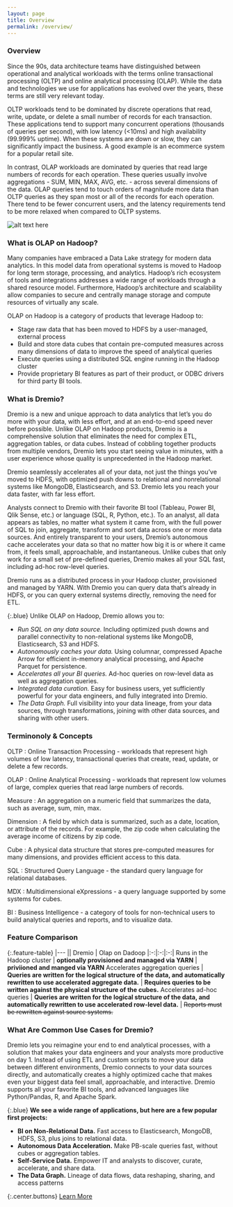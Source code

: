 ```yaml
---
layout: page
title: Overview
permalink: /overview/
---
```


### Overview

Since the 90s, data architecture teams have distinguished between operational and analytical workloads with the terms online transactional processing (OLTP) and online analytical processing (OLAP). While the data and technologies we use for applications has evolved over the years, these terms are still very relevant today.

OLTP workloads tend to be dominated by discrete operations that read, write, update, or delete a small number of records for each transaction. These applications tend to support many concurrent operations (thousands of queries per second), with low latency (<10ms) and high availability (99.999% uptime). When these systems are down or slow, they can significantly impact the business. A good example is an ecommerce system for a popular retail site.

In contrast, OLAP workloads are dominated by queries that read large numbers of records for each operation. These queries usually involve aggregations - SUM, MIN, MAX, AVG, etc. - across several dimensions of the data. OLAP queries tend to touch orders of magnitude more data than OLTP queries as they span most or all of the records for each operation. There tend to be fewer concurrent users, and the latency requirements tend to be more relaxed when compared to OLTP systems.

![alt text here](/img/about/office-2.jpg)

### What is OLAP on Hadoop?

Many companies have embraced a Data Lake strategy for modern data analytics. In this model data from operational systems is moved to Hadoop for long term storage, processing, and analytics. Hadoop’s rich ecosystem of tools and integrations addresses a wide range of workloads through a shared resource model. Furthermore, Hadoop’s architecture and scalability allow companies to secure and centrally manage storage and compute resources of virtually any scale.

OLAP on Hadoop is a category of products that leverage Hadoop to:

- Stage raw data that has been moved to HDFS by a user-managed, external process
- Build and store data cubes that contain pre-computed measures across many dimensions of data   to improve the speed of analytical queries
- Execute queries using a distributed SQL engine running in the Hadoop cluster
- Provide proprietary BI features as part of their product, or ODBC drivers for third party BI tools.

### What is Dremio?

Dremio is a new and unique approach to data analytics that let’s you do more with your data, with less effort, and at an end-to-end speed never before possible. Unlike OLAP on Hadoop products, Dremio is a comprehensive solution that eliminates the need for complex ETL, aggregation tables, or data cubes. Instead of cobbling together products from multiple vendors, Dremio lets you start seeing value in minutes, with a user experience whose quality is unprecedented in the Hadoop market. 

Dremio seamlessly accelerates all of your data, not just the things you’ve moved to HDFS, with optimized push downs to relational and nonrelational systems like MongoDB, Elasticsearch, and S3. Dremio lets you reach your data faster, with far less effort.

Analysts connect to Dremio with their favorite BI tool (Tableau, Power BI, Qlik Sense, etc.) or language (SQL, R, Python, etc.). To an analyst, all data appears as tables, no matter what system it came from, with the full power of SQL to join, aggregate, transform and sort data across one or more data sources. And entirely transparent to your users, Dremio’s autonomous cache accelerates your data so that no matter how big it is or where it came from, it feels small, approachable, and instantaneous. Unlike cubes that only work for a small set of pre-defined queries, Dremio makes all your SQL fast, including ad-hoc row-level queries.

Dremio runs as a distributed process in your Hadoop cluster, provisioned and managed by YARN. With Dremio you can query data that’s already in HDFS, or you can query external systems directly, removing the need for ETL.

{:.blue}
Unlike OLAP on Hadoop, Dremio allows you to:

- *Run SQL on any data source.* Including optimized push downs and parallel connectivity to non-relational systems like MongoDB, Elasticsearch, S3 and HDFS.
- *Autonomously caches your data.* Using columnar, compressed Apache Arrow for efficient in-memory analytical processing, and Apache Parquet for persistence.
- *Accelerates all your BI queries.* Ad-hoc queries on row-level data as well as aggregation queries.
- *Integrated data curation.* Easy for business users, yet sufficiently powerful for your data engineers, and fully integrated into Dremio.
- *The Data Graph.* Full visibility into your data lineage, from your data sources, through transformations, joining with other data sources, and sharing with other users.

### Terminonoly & Concepts

OLTP
: Online Transaction Processing - workloads that represent high volumes of  low latency, transactional queries that create, read, update, or delete a few records.

OLAP
: Online Analytical Processing - workloads that represent low volumes of large, complex queries that read large numbers of records.

Measure
: An aggregation on a numeric field that summarizes the data, such as average, sum, min, max.

Dimension
: A field by which data is summarized, such as a date, location, or attribute of the records. For example, the zip code when calculating the average income of citizens by zip code.

Cube
: A physical data structure that stores pre-computed measures for many dimensions, and provides efficient access to this data.

SQL
: Structured Query Language - the standard query language for relational databases.

MDX
: Multidimensional eXpressions - a query language supported by some systems for cubes.

BI
: Business Intelligence - a category of tools for non-technical users to build analytical queries and reports, and to visualize data.

### Feature Comparison

{:.feature-table}
|---
|| Dremio | Olap on Dadoop
|:-:|:-:|:-:|
Runs in the Hadoop cluster | **optionally provisioned and managed via YARN** | **priviioned and manged via YARN**
Accelerates aggregation queries | **Queries are written for the logical structure of the data, and automatically rewritten to use accelerated aggregate data.** | **Requires queries to be written against the physical structure of the cubes.**
Accelerates ad-hoc queries | **Queries are written for the logical structure of the data, and automatically rewritten to use accelerated row-level data.** | ~~Reports must be rewritten against source systems.~~

### What Are Common Use Cases for Dremio?

Dremio lets you reimagine your end to end analytical processes, with a solution that makes your data engineers and your analysts more productive on day 1. Instead of using ETL and custom scripts to move your data between different environments, Dremio connects to your data sources directly, and automatically creates a highly optimized cache that makes even your biggest data feel small, approachable, and interactive. Dremio supports all your favorite BI tools, and advanced languages like Python/Pandas, R, and Apache Spark.

{:.blue}
**We see a wide range of applications, but here are a few popular first projects:**

- **BI on Non-Relational Data.** Fast access to Elasticsearch, MongoDB, HDFS, S3, plus joins to relational data.
- **Autonomous Data Acceleration.** Make PB-scale queries fast, without cubes or aggregation tables.
- **Self-Service Data.** Empower IT and analysts to discover, curate, accelerate, and share data.
- **The Data Graph.** Lineage of data flows, data reshaping, sharing, and access patterns

{:.center.buttons}
[Learn More](#something)





